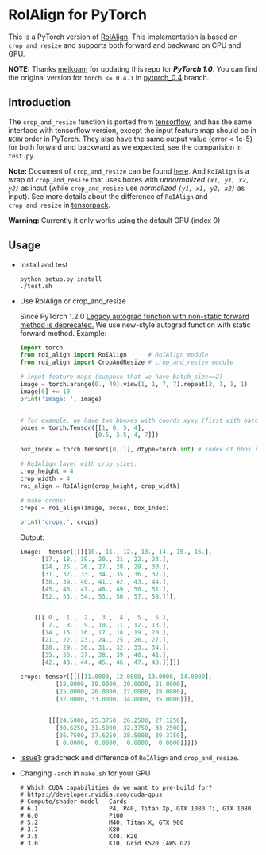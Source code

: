 # RoIAlign for PyTorch
This is a PyTorch version of [RoIAlign](https://arxiv.org/abs/1703.06870).
This implementation is based on `crop_and_resize`
and supports both forward and backward on CPU and GPU.

**NOTE:** Thanks [meikuam](https://github.com/meikuam) for updating 
this repo for ***PyTorch 1.0***. You can find the original version for 
`torch <= 0.4.1` in [pytorch_0.4](https://github.com/longcw/RoIAlign.pytorch/tree/pytorch_0.4)
branch.

## Introduction
The `crop_and_resize` function is ported from [tensorflow](https://www.tensorflow.org/api_docs/python/tf/image/crop_and_resize),
and has the same interface with tensorflow version, except the input feature map
should be in `NCHW` order in PyTorch.
They also have the same output value (error < 1e-5) for both forward and backward as we expected,
see the comparision in `test.py`.

**Note:**
Document of `crop_and_resize` can be found [here](https://www.tensorflow.org/api_docs/python/tf/image/crop_and_resize).
And `RoIAlign` is a wrap of `crop_and_resize`
that uses boxes with *unnormalized `(x1, y1, x2, y2)`* as input
(while `crop_and_resize` use *normalized `(y1, x1, y2, x2)`* as input).
See more details about the difference of
 `RoIAlign` and `crop_and_resize` in [tensorpack](https://github.com/ppwwyyxx/tensorpack/blob/6d5ba6a970710eaaa14b89d24aace179eb8ee1af/examples/FasterRCNN/model.py#L301).

**Warning:**
Currently it only works using the default GPU (index 0)

## Usage
+ Install and test
    ```
    python setup.py install
    ./test.sh
    ```

+ Use RoIAlign or crop_and_resize 
    
    Since PyTorch 1.2.0 [Legacy autograd function with non-static forward method is deprecated.](https://github.com/pytorch/pytorch/blob/fdfc676eb6c4d9f50496e564976fbe6d124e23a5/torch/csrc/autograd/python_function.cpp#L636-L638)
    We use new-style autograd function with static forward method. Example:
    ```python
    import torch
    from roi_align import RoIAlign      # RoIAlign module
    from roi_align import CropAndResize # crop_and_resize module
    
    # input feature maps (suppose that we have batch_size==2)
    image = torch.arange(0., 49).view(1, 1, 7, 7).repeat(2, 1, 1, 1)
    image[0] += 10
    print('image: ', image)
    
    
    # for example, we have two bboxes with coords xyxy (first with batch_id=0, second with batch_id=1).
    boxes = torch.Tensor([[1, 0, 5, 4],
                         [0.5, 3.5, 4, 7]])
    
    box_index = torch.tensor([0, 1], dtype=torch.int) # index of bbox in batch
    
    # RoIAlign layer with crop sizes:
    crop_height = 4
    crop_width = 4
    roi_align = RoIAlign(crop_height, crop_width)
    
    # make crops:
    crops = roi_align(image, boxes, box_index)
    
    print('crops:', crops)
    ```
    Output:
    ```python
    image:  tensor([[[[10., 11., 12., 13., 14., 15., 16.],
          [17., 18., 19., 20., 21., 22., 23.],
          [24., 25., 26., 27., 28., 29., 30.],
          [31., 32., 33., 34., 35., 36., 37.],
          [38., 39., 40., 41., 42., 43., 44.],
          [45., 46., 47., 48., 49., 50., 51.],
          [52., 53., 54., 55., 56., 57., 58.]]],


        [[[ 0.,  1.,  2.,  3.,  4.,  5.,  6.],
          [ 7.,  8.,  9., 10., 11., 12., 13.],
          [14., 15., 16., 17., 18., 19., 20.],
          [21., 22., 23., 24., 25., 26., 27.],
          [28., 29., 30., 31., 32., 33., 34.],
          [35., 36., 37., 38., 39., 40., 41.],
          [42., 43., 44., 45., 46., 47., 48.]]]])
          
    crops: tensor([[[[11.0000, 12.0000, 13.0000, 14.0000],
              [18.0000, 19.0000, 20.0000, 21.0000],
              [25.0000, 26.0000, 27.0000, 28.0000],
              [32.0000, 33.0000, 34.0000, 35.0000]]],
    
    
            [[[24.5000, 25.3750, 26.2500, 27.1250],
              [30.6250, 31.5000, 32.3750, 33.2500],
              [36.7500, 37.6250, 38.5000, 39.3750],
              [ 0.0000,  0.0000,  0.0000,  0.0000]]]])
    ```

+ [Issue1](https://github.com/longcw/RoIAlign.pytorch/issues/1): gradcheck
    and difference of `RoIAlign` and `crop_and_resize`.

+ Changing `-arch` in `make.sh` for your GPU
    ```
    # Which CUDA capabilities do we want to pre-build for?
    # https://developer.nvidia.com/cuda-gpus
    # Compute/shader model   Cards
    # 6.1                    P4, P40, Titan Xp, GTX 1080 Ti, GTX 1080
    # 6.0                    P100
    # 5.2                    M40, Titan X, GTX 980
    # 3.7                    K80
    # 3.5                    K40, K20
    # 3.0                    K10, Grid K520 (AWS G2)
    ```
